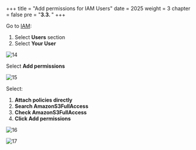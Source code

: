 +++
title = "Add permissions for IAM Users"
date = 2025
weight = 3
chapter = false
pre = "<b>3.3. </b>"
+++

Go to [IAM](https://us-east-1.console.aws.amazon.com/iam/home?region=us-east-1#/home):

1. Select **Users** section
2. Select **Your User**

![14](../../images/2/14.png)

Select **Add permissions**

![15](../../images/2/15.png)

Select:
1. **Attach policies directly**
2. **Search AmazonS3FullAccess**
3. **Check AmazonS3FullAccess**
4. **Click Add permissions**

![16](../../images/2/16.png)

![17](../../images/2/17.png)



